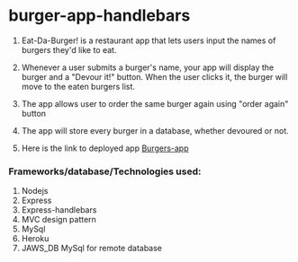 # burger-app-handlebars

1. Eat-Da-Burger! is a restaurant app that lets users input the names of burgers they'd like to eat.

2. Whenever a user submits a burger's name, your app will display the burger and a "Devour it!" button. When the      user clicks it, the burger will move to the eaten burgers list.
3. The app allows user to order the same burger again using "order again" button

4. The app will store every burger in a database, whether devoured or not.
5. Here is the link to deployed app [Burgers-app](https://burgers-app-handlebars.herokuapp.com/)

### Frameworks/database/Technologies used:
1. Nodejs
2. Express
3. Express-handlebars
4. MVC design pattern
5. MySql
6. Heroku
7. JAWS_DB MySql for remote database
